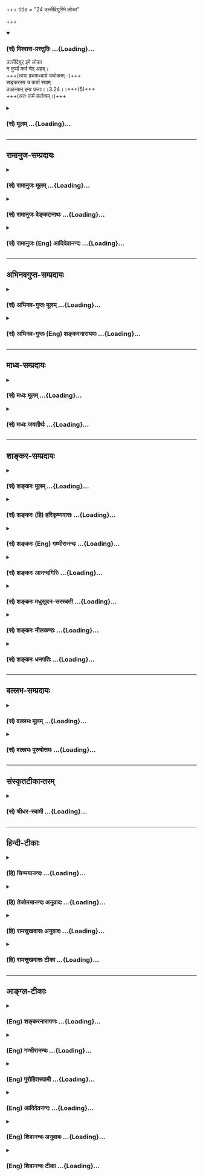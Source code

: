 +++
title = "24 उत्सीदेयुरिमे लोका"

+++
<div class="js_include" newlevelforh1="3" title="(सं) विश्वास-प्रस्तुतिः" unfilled url="/purANam_vaiShNavam/mahAbhAratam/06-bhIShma-parva/03-bhagavad-gItA-parva/saMskRtam/vishvAsa-prastutiH/03_karma-yogaH/24_utsIdeyurime_lokA.md">
<details open><summary><h3>(सं) विश्वास-प्रस्तुतिः ...{Loading}...</h3></summary>

उत्सीदेयुर् इमे लोका  
न कुर्यां कर्म चेद् अहम्।  
+++(त्वया प्रथमाध्याये यथोक्तम् -)+++  
सङ्करस्य च कर्ता स्याम्  
उपहन्याम् इमाः प्रजाः।।3.24।।+++(5)+++  
+++(अतः कर्म कर्तव्यम्।)+++
</details>
</div>
<div class="js_include collapsed" newlevelforh1="3" title="(सं) मूलम्" unfilled url="/purANam_vaiShNavam/mahAbhAratam/06-bhIShma-parva/03-bhagavad-gItA-parva/saMskRtam/mUlam/03_karma-yogaH/24_utsIdeyurime_lokA.md">
<details><summary><h3>(सं) मूलम् ...{Loading}...</h3></summary>

उत्सीदेयुरिमे लोका न कुर्यां कर्म चेदहम्।  
सङ्करस्य च कर्ता स्यामुपहन्यामिमाः प्रजाः।।3.24।।
</details>
</div>


_________________
## रामानुज-सम्प्रदायः
<div class="js_include collapsed" newlevelforh1="3" title="(सं) रामानुजः मूलम्" unfilled url="/purANam_vaiShNavam/mahAbhAratam/06-bhIShma-parva/03-bhagavad-gItA-parva/saMskRtam/rAmAnujaH/mUlam/03_karma-yogaH/24_utsIdeyurime_lokA.md">
<details><summary><h3>(सं) रामानुजः मूलम् ...{Loading}...</h3></summary>

।।3.24।।**अहं** कुलोचितं **कर्म** **न** चेत् **कुर्याम्** एवम् एव सर्वे शिष्ट**लोका** मदाचारायत्त-धर्म-निश्चया अकरणाद् एव **उत्सीदेयुः** नष्टा भवेयुः। 

शास्त्रीयाचाराणाम् अपालनात् सर्वेषां शिष्ट-कुलानां **संकरस्य च कर्ता स्याम्**। अता एव **इमाः प्रजा उपहन्याम्**। 

एवम् एव त्वम् अपि शिष्ट-जनाग्रेसर-पाण्डु-तनयः युधिष्ठिरानुजः अर्जुनः सन् शिष्टतया यदि ज्ञान-निष्ठायाम् अधिकरोषि, ततः त्वद्-आचारानुवर्तिनः अकृत्स्न-विदः शिष्टाः च मुमुक्षवः स्वाधिकारम् अजानन्तः कर्म-निष्ठायाम् अनधिकुर्वन्तो विनश्येयुः। अतो व्यपदेश्येन विदुषा कर्म एव कर्तव्यम्।

</details>
</div>
<div class="js_include collapsed" newlevelforh1="3" title="(सं) रामानुजः वेङ्कटनाथः" unfilled url="/purANam_vaiShNavam/mahAbhAratam/06-bhIShma-parva/03-bhagavad-gItA-parva/saMskRtam/rAmAnujaH/venkaTanAthaH/03_karma-yogaH/24_utsIdeyurime_lokA.md">
<details><summary><h3>(सं) रामानुजः वेङ्कटनाथः ...{Loading}...</h3></summary>

  
  
।।3.24।। शास्त्रम् एवानुसृत्य तवाकरणं नाद्रियेरन्न् इत्य् अत्राह **उत्सीदेयुर्** इति।

लोक-शब्दस्याचार-पर-जन-विषयताम् औचित्य-सिद्धाम् अभिप्रेत्योक्तं- **शिष्टलोका** इति। **इमे** इतीदं-शब्द-बहुवचनयोः सामर्थ्यात् **सर्व+++(य्)+++** इत्युक्तम्। सर्वेषां शास्त्रार्थानां सर्वैर् निश्चेतुम् अशक्यत्वाच् छिष्टाचार-दत्त-दृष्टीनाम् उक्ताया अनुवृत्तेः प्रकारम् आलोच्योक्तं **मदाचारेत्यादि**।

विशरणाद्यर्थासम्भवात् पुरुषार्थहानाऽपुरुषार्थप्राप्तिरूपो नाश इहोत्साद इत्याह **नष्टा भवेयुर्** इति। असन्नेव तै.आ.6 इत्यादिवदेतत्।
+++(विहितस्य)+++ अकरणस्योत्साद-हेतुत्वे +++(सति)+++ ऽवान्तर-व्यापारः **सङ्करः**, स च ब्राह्मणादिधर्मस्य युद्धनिवृत्त्यादेः क्षत्रियादिभिर् अनुष्ठानम्। **उपहतिः** पश्चाद् अपि कर्माऽनर्हता। स्वात्मनि दृष्टान्तभूते दर्शितम् अर्थं दार्ष्टान्तिके ऽभिप्रेतं व्यञ्जयति **एवम् एव त्वम्** इति। न मे पार्थास्ति 3।22 इति पार्थ-शब्द-सम्बुद्ध्य्-अभिप्रेतम् अनुविधेयत्वोपयोग्याकार-त्रयम् आह **शिष्टे**ति। **युधिष्ठिर**-शब्दोपादानं युद्ध-प्रोत्साहनाय रण-यज्ञाख्य-क्षेत्रे धर्म-निष्ठता-द्योतनार्थम्। किं तव पित्रादि-प्रतिसम्बन्ध्य्-अन्तरेण स्वयमेव हि **शिष्ट-जनाग्रेसर**तयोर्वशी-विराट-तनयादि-वृत्तान्तैः प्रसिद्धस् त्वम् इत्य् अभिप्रायेणाह **अर्जुनः सन्न्** इति। 

"धर्मो हि शिष्टेनानुष्ठेयः। ज्ञानयोगश् च परम-धर्मः। ततश् च तद्-अनुवर्तनं लोकस्य मोक्षायैव स्याद्।" इति लोक-रक्षैव भवेद् इति शङ्कायाम् उक्तं - **स्वाधिकारम् अजानन्त** इति। तद् अनधिकारिणां तत्रानुप्रवेशेनोभय-भ्रष्टता स्याद् इति भावः।+++(5)+++ लोकसङग्रहं 3।20 इत्यादिनोक्तम् उपसंहरति अत इति।  
  

</details>
</div>
<div class="js_include collapsed" newlevelforh1="3" title="(सं) रामानुजः (Eng) आदिदेवानन्दः" unfilled url="/purANam_vaiShNavam/mahAbhAratam/06-bhIShma-parva/03-bhagavad-gItA-parva/saMskRtam/rAmAnujaH/english/AdidevAnandaH/03_karma-yogaH/24_utsIdeyurime_lokA.md">
<details><summary><h3>(सं) रामानुजः (Eng) आदिदेवानन्दः ...{Loading}...</h3></summary>

3.24 If I do not do the work suitable to My station in life, likewise
all the virtuous men also, neglecting their duties by following My
example, would be destroyed on account of not performing their duties.
That is, they will become lost. Thus I would be bringing about chaos
among all virtuous men on account of My failure to conduct Myself as
prescribed in the scriptures. Therefore I would be destroying all these
people. Even so, if you, Arjuna, a son of Pandu and a brother of
Yudhisthira and the foremost of the virtuous, claim to be qualified for
Jnana Yoga, then the virtuous aspirants, who do not know everything and
who follow your way, without knowing their own competency, would give up
practising Karma Yoga and will be lost. Therefore work should be done by
one who is recognised as learned and worthy.

</details>
</div>


_________________
## अभिनवगुप्त-सम्प्रदायः
<div class="js_include collapsed" newlevelforh1="3" title="(सं) अभिनव-गुप्तः मूलम्" unfilled url="/purANam_vaiShNavam/mahAbhAratam/06-bhIShma-parva/03-bhagavad-gItA-parva/saMskRtam/abhinava-guptaH/mUlam/03_karma-yogaH/24_utsIdeyurime_lokA.md">
<details><summary><h3>(सं) अभिनव-गुप्तः मूलम् ...{Loading}...</h3></summary>

।।3.23 3.25।। यदीत्यादि लोकसंग्रहमित्यन्तम्। किं च विदितवेद्यः कर्म चेत्
त्यजेत् तत् लोकानां दुर्भेद एव
एकप्रसिद्धपक्षशिथिलितास्थाबन्धत्वेनाप्ररूढिलक्षणो जायेत +++(S K जायते)+++। यतः
+++(S omits यतः)+++ कर्मवासनां च न मोक्तुं शक्नुवन्ति ज्ञानधारां च नाश्रयितुम्
अथ च शिथिलीभवन्ति।

</details>
</div>
<div class="js_include collapsed" newlevelforh1="3" title="(सं) अभिनव-गुप्तः (Eng) शङ्करनारायणः" unfilled url="/purANam_vaiShNavam/mahAbhAratam/06-bhIShma-parva/03-bhagavad-gItA-parva/saMskRtam/abhinava-guptaH/english/shankaranArAyaNaH/03_karma-yogaH/24_utsIdeyurime_lokA.md">
<details><summary><h3>(सं) अभिनव-गुप्तः (Eng) शङ्करनारायणः ...{Loading}...</h3></summary>

3.24 See Comment under 3.25

</details>
</div>


_________________
## माध्व-सम्प्रदायः
<div class="js_include collapsed" newlevelforh1="3" title="(सं) मध्वः मूलम्" unfilled url="/purANam_vaiShNavam/mahAbhAratam/06-bhIShma-parva/03-bhagavad-gItA-parva/saMskRtam/madhvaH/mUlam/03_karma-yogaH/24_utsIdeyurime_lokA.md">
<details><summary><h3>(सं) मध्वः मूलम् ...{Loading}...</h3></summary>

।।3.24।। Sri Madhvacharya did not comment on this sloka.

</details>
</div>
<div class="js_include collapsed" newlevelforh1="3" title="(सं) मध्वः जयतीर्थः" unfilled url="/purANam_vaiShNavam/mahAbhAratam/06-bhIShma-parva/03-bhagavad-gItA-parva/saMskRtam/madhvaH/jayatIrthaH/03_karma-yogaH/24_utsIdeyurime_lokA.md">
<details><summary><h3>(सं) मध्वः जयतीर्थः ...{Loading}...</h3></summary>

।।3.24।। Sri Jayatirtha did not comment on this sloka.  
  

</details>
</div>


_________________
## शाङ्कर-सम्प्रदायः
<div class="js_include collapsed" newlevelforh1="3" title="(सं) शङ्करः मूलम्" unfilled url="/purANam_vaiShNavam/mahAbhAratam/06-bhIShma-parva/03-bhagavad-gItA-parva/saMskRtam/shankaraH/mUlam/03_karma-yogaH/24_utsIdeyurime_lokA.md">
<details><summary><h3>(सं) शङ्करः मूलम् ...{Loading}...</h3></summary>

।।3.24।। **उत्सीदेयुः** विनश्येयुः **इमे** सर्वे **लोकाः**
लोकस्थितिनिमित्तस्य कर्मणः अभावात् **न कुर्यां कर्म चेत् अहम्**। किञ्च
**संकरस्य च कर्ता स्याम्**। तेन कारणेन **उपहन्याम् इमाः प्रजाः**।
प्रजानामनुग्रहाय प्रवृत्तः उपहतिम् उपहननं कुर्याम् इत्यर्थः। मम ईश्वरस्य
अननुरूपमापद्येत।। यदि पुनः अहमिव त्वं कृतार्थबुद्धिः आत्मवित् अन्यो वा
तस्यापि आत्मनः कर्तव्याभावेऽपि परानुग्रह एव कर्तव्य इत्याह

</details>
</div>
<div class="js_include collapsed" newlevelforh1="3" title="(सं) शङ्करः (हि) हरिकृष्णदासः" unfilled url="/purANam_vaiShNavam/mahAbhAratam/06-bhIShma-parva/03-bhagavad-gItA-parva/saMskRtam/shankaraH/hindI/harikRShNadAsaH/03_karma-yogaH/24_utsIdeyurime_lokA.md">
<details><summary><h3>(सं) शङ्करः (हि) हरिकृष्णदासः ...{Loading}...</h3></summary>

।।3.24।। ऐसा होनेसे क्या दोष हो जायगा सो कहते हैं यदि मैं कर्म न करूँ तो
लोकस्थितिके लिये किये जानेवाले कर्मोंका अभाव हो जानेसे यह सब लोक नष्ट हो
जायँगे और मैं वर्णसंकरका कर्ता होऊँगा इसलिये इस प्रजाका नाश भी करूँगा
अर्थात् प्रजापर अनुग्रह करनेमें लगा हुआ मैं इनका हनन करनेवाला बूनँगा। यह
सब मुझ ईश्वरके अनुरूप नहीं होगा।

</details>
</div>
<div class="js_include collapsed" newlevelforh1="3" title="(सं) शङ्करः (Eng) गम्भीरानन्दः" unfilled url="/purANam_vaiShNavam/mahAbhAratam/06-bhIShma-parva/03-bhagavad-gItA-parva/saMskRtam/shankaraH/english/gambhIrAnandaH/03_karma-yogaH/24_utsIdeyurime_lokA.md">
<details><summary><h3>(सं) शङ्करः (Eng) गम्भीरानन्दः ...{Loading}...</h3></summary>

3.24 Cet, if; aham, I; na kuryam, do not perform; karma, action; all
ime, these; lokah, worlds; utsideyuh, will be ruined, owing to the
obsence of work responsible for the maintenance of the worlds. Ca, and,
futher; syam, I shall become; karta, the agent; sankarasya, of
intermingling (of castes). Conseently, upahanyam, I shall be destroying;
imah, these; prajah, beings. That is to say, I who am engaged in helping
the creatures, shall be destroying them. This would be unbefitting of
Me, who am God. 'On the other, if, like Me, you or some one else
possesses the conviction of having attained Perfection and is a knower
of the Self, it is a duty of such a one, too, to help others even if
there be no obligation on his own part.'

</details>
</div>
<div class="js_include collapsed" newlevelforh1="3" title="(सं) शङ्करः आनन्दगिरिः" unfilled url="/purANam_vaiShNavam/mahAbhAratam/06-bhIShma-parva/03-bhagavad-gItA-parva/saMskRtam/shankaraH/AnandagiriH/03_karma-yogaH/24_utsIdeyurime_lokA.md">
<details><summary><h3>(सं) शङ्करः आनन्दगिरिः ...{Loading}...</h3></summary>

।।3.24।। श्रेष्ठस्य तव मार्गानुवर्तित्वं मनुष्याणामुचितमेवेत्याशङ्क्य
दूषयति **तथाचेत्यादिना।** ईश्वरस्य कर्मण्यप्रवृत्तौ तदनुवर्तिनामपि
कर्मानुपपत्तेरिति हेतुमाह **लोकस्थितीति।** इतश्चेश्वरेण कर्म
कर्तव्यमित्याह **किञ्चेति।** यदि कर्म न कुर्यामिति शेषः। संकरकरणस्य
कार्यं कथयति **तेनेति।** प्रजोपहतिः परिप्राप्यते चेत् किं तया तव
स्यादिति तत्राह **प्रजानामिति।** त्वामनाचरन्तमनुवर्ततां सर्वेषां को दोषः
स्यादित्यपेक्षायामीश्वरस्य कृतार्थतया कर्मानुष्ठानाभावे तदनुवर्तिनामपि
तदभावादेव स्थितिहेत्वभावात्पृथिव्यादिभूतानां
विनाशप्रसङ्गाद्वर्णाश्रमधर्मव्यवस्थानुपपत्तेश्चाधिकृतानां प्राणभृतां
पापोपहतत्वप्रसङ्गात्परानुग्रहार्थं प्रवृत्तिरीश्वरस्येत्युक्तं संप्रति
लोकसंग्रहाय कर्म कुर्वाणस्य कर्तृत्वाभिमानेन ज्ञानाभिभवे प्राप्ते
प्रत्याह **यदि पुनरिति।** कृतार्थबुद्धित्वे हेतुमाह **आत्मविदिति।**
यथावदात्मानमवगच्छत्कर्तृत्वाद्यभिमानाभावात्कृतार्थो भवत्येवेत्यर्थः।
अर्जुनादन्यत्रापि ज्ञानवति कृतार्थबुद्धित्वं कर्तव्यत्वाद्यभिमानहीने
तुल्यमित्याह **अन्यो वेति।** तस्य तर्हि
कर्मानुष्ठानमफलत्वादनवकाशमित्याशङ्क्याह **तस्यापीति।** कर्तव्य
इत्यात्मविदापि परानुग्रहाय कर्तव्यमेव कर्मेत्याहेति शेषः।

</details>
</div>
<div class="js_include collapsed" newlevelforh1="3" title="(सं) शङ्करः मधुसूदन-सरस्वती" unfilled url="/purANam_vaiShNavam/mahAbhAratam/06-bhIShma-parva/03-bhagavad-gItA-parva/saMskRtam/shankaraH/madhusUdana-sarasvatI/03_karma-yogaH/24_utsIdeyurime_lokA.md">
<details><summary><h3>(सं) शङ्करः मधुसूदन-सरस्वती ...{Loading}...</h3></summary>

।।3.24।। श्रेष्ठस्य तव मार्गानुवर्तित्वं मनुष्याणामुचितमेव अनुवर्तित्वे
को दोष इत्यत आह अहमीश्वश्चेद्यदि कर्म न कुर्यां तदा मदनुवर्तिनां
मन्वादीनामपि कर्मानुपपत्तेर्लोकस्थितिहेतोः कर्मणो लोपेनेमे सर्वे लोका
उत्सीदेयुर्विनश्येयुः। ततश्च वर्णसंकरस्य च कर्ताहमेव स्याम् तेन चेमाः
सर्वाः प्रजा अहमेवोपहन्यां धर्मलोपेन विनाशयेयम्. कथंच
प्रजानामनुग्रहार्थं प्रवृत्त ईश्वरोऽहं ताः सर्वा विनाशयेयमित्यभिप्रायः।
यद्यदाचरतीत्यादेरपरा योजना न केवलं लोकसंग्रहं
पश्यन्कर्तुमर्हस्यपितुश्रेष्ठाचारत्वादपीत्याह यद्यदिति। तथाच मम
श्रेष्ठस्य यादृश आचारस्तादृश एव मदनुवर्तिना त्वयानुष्ठेयो न
स्वातन्त्र्येणान्य इत्यर्थः। कीदृशस्तवाचारो यो मयानुवर्तनीय
इत्याकाङ्क्षायां न मे पार्थेत्यादिभिस्त्रिभिः श्लोकैस्तत्प्रदर्शनमिति।

</details>
</div>
<div class="js_include collapsed" newlevelforh1="3" title="(सं) शङ्करः नीलकण्ठः" unfilled url="/purANam_vaiShNavam/mahAbhAratam/06-bhIShma-parva/03-bhagavad-gItA-parva/saMskRtam/shankaraH/nIlakaNThaH/03_karma-yogaH/24_utsIdeyurime_lokA.md">
<details><summary><h3>(सं) शङ्करः नीलकण्ठः ...{Loading}...</h3></summary>

।।3.24।। ततश्च किमित्यत आह **उत्सीदेयुरिति।** यद्यदाचरतीत्यादेरपरा योजना।
न केवलं लोकसंग्रहंपश्यन् कर्तुमर्हसि अपितु श्रेष्ठाचारत्वादपीत्याह
**यद्यदिति।** तथा च मम श्रेष्ठस्य यादृश आचारस्तादृश एव मदनुवर्तिना
त्वयानुष्ठेयः न स्वातन्त्र्येणान्य इत्यर्थः। कीदृशस्तवाचारो यो
मयानुवर्तनीय इत्याकाङ्क्षायां न मे पार्थेत्यादिभिस्त्रिभिः
श्लोकैस्तत्प्रदर्शनमिति मधुसूदनश्रीपादाः।

</details>
</div>
<div class="js_include collapsed" newlevelforh1="3" title="(सं) शङ्करः धनपतिः" unfilled url="/purANam_vaiShNavam/mahAbhAratam/06-bhIShma-parva/03-bhagavad-gItA-parva/saMskRtam/shankaraH/dhanapatiH/03_karma-yogaH/24_utsIdeyurime_lokA.md">
<details><summary><h3>(सं) शङ्करः धनपतिः ...{Loading}...</h3></summary>

।।3.24।। तथाच को दोष इत्यत आह **उत्सीदेयुरिति।** अहं चेत्कर्म न कुर्यां
तर्हि इमें लोकाः उत्सीदेयुर्नश्येयुः लोकानुच्छित्तिनिमित्तकर्मणोऽभावात्।
संकरस्य च कर्ता स्यां तेनेमाः प्रजाः उपहन्यामतः प्रजानामनुग्रहाय
प्रवृत्तस्य ममेदं नानुरुपमित्यर्थः। युत्तु यद्यदाचरतीत्यादेरपरा योजना न
केवलं लोकसंग्रहं पश्यन्कर्तुमर्हस्यपि तु श्रेष्ठाचारत्वादपीत्याह
**यद्यदिति।** तथाच मम श्रेष्ठस्य यादृश आचारस्तादृश एव मदनुवर्तिना
त्वयानुष्ठेयो न स्वातन्त्र्येणान्य इत्यर्थः। कीदृशस्तवाचारो मयानुवर्तनीय
इत्याकाङ्क्षायां न मे पार्थत्यादिभिस्त्रिभिस्तत्प्रदर्शनमिति
केषांचिद्य्वाख्यानं तद्भाष्यानुगुण्येन योजनीयम्। यद्वा लोकसंग्रहमेवापि
संपश्यन्कर्तुमर्हसीति पूर्वोक्तानुरोधेन लोकसंग्रहं कः कर्तुमिच्छति
कथंचेत्युच्यते। यद्यदित्यस्य भाष्योक्तोत्थापनविरुद्धं न
केवलमित्याद्युपेक्ष्यम्। कर्मणैवेत्यादिना शिष्टाचारस्योक्तत्वात् सक्ता
इत्यादिना विदुषो लोकसंग्रहाय कर्मणि प्रवृत्तिं दर्शयता यदि त्वमात्मानं
विद्वांसं मन्यसे तर्हि लोकसंग्रहं संप्रति पश्यन्कर्मकर्तुमर्हसीत्येवं
दृढीकृतं तस्मान्मध्येऽपि स्वस्य श्रेष्ठस्य कर्मणि प्रवृत्तिं
प्रत्यक्षसिद्धां दर्शयंस्तदेव द्रढयति।
योजनान्तरानीतार्थस्त्वर्थात्संबोधनाद्वापि सिध्यतीति न तदर्था
भाष्यविरुद्दा क्लिष्टयोजना प्रदर्शनीयेति दिक्।

</details>
</div>


_________________
## वल्लभ-सम्प्रदायः
<div class="js_include collapsed" newlevelforh1="3" title="(सं) वल्लभः मूलम्" unfilled url="/purANam_vaiShNavam/mahAbhAratam/06-bhIShma-parva/03-bhagavad-gItA-parva/saMskRtam/vallabhaH/mUlam/03_karma-yogaH/24_utsIdeyurime_lokA.md">
<details><summary><h3>(सं) वल्लभः मूलम् ...{Loading}...</h3></summary>

।।3.24।। उत्सीदेयुरिति।

</details>
</div>
<div class="js_include collapsed" newlevelforh1="3" title="(सं) वल्लभः पुरुषोत्तमः" unfilled url="/purANam_vaiShNavam/mahAbhAratam/06-bhIShma-parva/03-bhagavad-gItA-parva/saMskRtam/vallabhaH/puruShottamaH/03_karma-yogaH/24_utsIdeyurime_lokA.md">
<details><summary><h3>(सं) वल्लभः पुरुषोत्तमः ...{Loading}...</h3></summary>

  
  
।।3.24।। ननु तथा तत्करणं किं प्रयोजनकं इत्यत आह उत्सीदेयुरिति। अहं
चेत्कर्म न कुर्यां तदा इमे लोका उत्सीदेयुः। अत्रायं भावः सर्वेषां
भक्तिप्रवृत्तौ सत्यां भगवत्साक्षात्कारो मुक्तिर्वा स्यात्तदा इमे
मन्वादयो लोकाः सृष्ट्यभावादुच्छिन्ना भवेयुः। अत एव भगवता वृषभध्वजे
आज्ञप्तं पाद्मे त्वं च रुद्र महाबाहो इत्यारभ्यसृष्टिरेषोत्तरोत्तरा
इत्यन्तम्। च पुनरिमाः प्रजा उपहन्यां तदाऽहमेव सङ्करस्य नरकसाधनस्य
कर्त्ता स्यां भवामि। अयमर्थः मदाज्ञया ब्रह्मादयः प्रजाः सृजन्ति
ताश्चेदहमुपहन्यां तदननुकूलो भवामि तदा सङ्करस्य क्लिष्टस्य कर्त्ता स्यां
प्रजानां च मदिच्छाव्यतिरेकेण भक्तिस्वरूपाज्ञाने सति प्रवृत्तौ सङ्करत्वं
स्यात् फलाभावे भक्तिफलव्यभिचारोऽपि स्यात् तदापि तत्कर्त्ताऽहमेव
स्याम्।  
  

</details>
</div>


_________________
## संस्कृतटीकान्तरम्
<div class="js_include collapsed" newlevelforh1="3" title="(सं) श्रीधर-स्वामी" unfilled url="/purANam_vaiShNavam/mahAbhAratam/06-bhIShma-parva/03-bhagavad-gItA-parva/saMskRtam/shrIdhara-svAmI/03_karma-yogaH/24_utsIdeyurime_lokA.md">
<details><summary><h3>(सं) श्रीधर-स्वामी ...{Loading}...</h3></summary>

।।3.24।। ततः किमत आह **उत्सीदेयुरिति।** उत्सीदेयुः कर्मलोपेन नश्येयुः।
ततश्च वर्णसंकरो भवेत्तस्याप्यहमेव कर्ता स्यां भवेयम्। एवमहमेव प्रजा
उपहन्यां मलिनीकुर्याम्।

</details>
</div>


_________________
## हिन्दी-टीकाः
<div class="js_include collapsed" newlevelforh1="3" title="(हि) चिन्मयानन्दः" unfilled url="/purANam_vaiShNavam/mahAbhAratam/06-bhIShma-parva/03-bhagavad-gItA-parva/hindI/chinmayAnandaH/03_karma-yogaH/24_utsIdeyurime_lokA.md">
<details><summary><h3>(हि) चिन्मयानन्दः ...{Loading}...</h3></summary>

।।3.24।। ईश्वर के रूप में यदि मैं शासन न करूँ तो विश्व में उन्नति नहीं
होगी और नियमबद्ध सृष्टि भी नष्ट हो जायेगी। विश्व कोई क्रमहीन रचना नहीं
वरन् नियमबद्ध सृष्टि है। प्रकृति के नियम पालन में कहीं भी मर्यादा का
उल्लंघन होता नहीं दिखाई देता। प्राकृतिक घटनायेंे ग्रहों की गति ऋतुओं का
लयबद्ध नृत्य और सृष्टि का संगीत ये सब किसी महान् नियम के अनुसार चलते
रहते हैं इसी को कहतेैं हैं प्रकृति और उसके नियामक ईश्वर की प्रबल शक्ति।
इस ईश्वररूप में भगवान् के निष्क्रिय हो जाने पर ये लोक नष्ट हो जायेंगे।
श्रीकृष्ण का यह कथन तर्क के विपरीत नहीं है जो केवल अन्धविश्वासी लोगों को
ही स्वीकार होगा। विज्ञान की दृष्टि से विचार करने वाले लोग भी इसको
अस्वीकार नहीं कर सकते। भगवान् केवल बाह्य जगत् के पदार्थों का संचालन करने
वाले नियमों के ही नियामक नहीं बल्कि भावना एवं विचार के आन्तरिक जगत् के
भी नियन्ता हैं। हिन्दू ऋषिमुनियों ने मानव समाज का चार वर्णों में जो
वर्गीकरण किया उसका आधार मनुष्य का मानसिक स्वभाव एवं बौद्धिक क्षमता थी।
यदि आन्तरिक जगत् में कोई नियम सुचारु रूप से काम न करें तो मनुष्य के
व्यवहार और चरित्र में विचित्रता और अस्थिरता उत्पन्न होगी जिससे भ्रांति
की वृद्धि होगी। वर्तमान में प्रचलित वर्णसंकर का अर्थ शास्त्र के विपरीत
है जिसके कारण आज का शिक्षित व्यक्ति गीता की आलोचना करते हुये कह सकता है
कि इसमें उच्च वर्ण की वर्चस्वता को ही भगवान की स्वीकृत है। वर्ण संकर के
विषय में प्रथम अध्याय के 41वें श्लोक में विवेचन किया जा चुका
है। आत्मज्ञान प्राप्त कर लेने पर स्वयं को कर्म से कोई प्रयोजन न होने पर
भी ज्ञानी पुरुष को कर्म करना चाहिये। कैसे

</details>
</div>
<div class="js_include collapsed" newlevelforh1="3" title="(हि) तेजोमयानन्दः अनुवादः" unfilled url="/purANam_vaiShNavam/mahAbhAratam/06-bhIShma-parva/03-bhagavad-gItA-parva/hindI/tejomayAnandaH/anuvAdaH/03_karma-yogaH/24_utsIdeyurime_lokA.md">
<details><summary><h3>(हि) तेजोमयानन्दः अनुवादः ...{Loading}...</h3></summary>

।।3.24।। यदि मैं कर्म न करूँ, तो ये समस्त लोक नष्ट हो जायेंगे; और मैं
वर्णसंकर का कर्ता तथा इस प्रजा का हनन करने वाला होऊँगा।।

</details>
</div>
<div class="js_include collapsed" newlevelforh1="3" title="(हि) रामसुखदासः अनुवादः" unfilled url="/purANam_vaiShNavam/mahAbhAratam/06-bhIShma-parva/03-bhagavad-gItA-parva/hindI/rAmasukhadAsaH/anuvAdaH/03_karma-yogaH/24_utsIdeyurime_lokA.md">
<details><summary><h3>(हि) रामसुखदासः अनुवादः ...{Loading}...</h3></summary>

।।3.23 -- 3.24।। हे पार्थ ! अगर मैं किसी समय सावधान होकर कर्तव्य-कर्म न
करूँ (तो बड़ी हानि हो जाय; क्योंकि) मनुष्य सब प्रकारसे मेरे ही मार्गका
अनुसरण करते हैं। यदि मैं कर्म न करूँ, तो ये सब मनुष्य नष्ट-भ्रष्ट हो
जायँ और मैं वर्णसंकरताको करनेवाला तथा इस समस्त प्रजाको नष्ट करनेवाला
बनूँ।

</details>
</div>
<div class="js_include collapsed" newlevelforh1="3" title="(हि) रामसुखदासः टीका" unfilled url="/purANam_vaiShNavam/mahAbhAratam/06-bhIShma-parva/03-bhagavad-gItA-parva/hindI/rAmasukhadAsaH/TIkA/03_karma-yogaH/24_utsIdeyurime_lokA.md">
<details><summary><h3>(हि) रामसुखदासः टीका ...{Loading}...</h3></summary>

3.24।।***व्याख्या--*** \[बाईसवें श्लोकमें भगवान्ने अन्वय-रीतिसे
कर्तव्य-पालनकी आवश्यकताका प्रतिपादन किया और इन श्लोकोंमें भगवान्
व्यतिरेक-रीतिसे कर्तव्य-पालन न करनेसे होनेवाली हानिका प्रतिपादन करते
हैं। \]**यदि ह्यहं न वर्तेयं जातु कर्मण्यतन्द्रितः** पूर्वश्लोकमें आये
**'वर्त एव च कर्मणि'** पदोंकी पुष्टिके लिये यहाँ **'हि'**पद आया
है। भगवान् कहते हैं कि मैं सावधानीपूर्वक कर्म न करूँ--ऐसा हो ही नहीं
सकता; परन्तु यदि ऐसा मान लें' कि मैं कर्म न करूँ-- इस अर्थमें भगवान्ने
यहाँ **'यदि जातु'** पदोंका प्रयोग किया है।**'अतन्द्रितः'** पदका तात्पर्य
यह है कि कर्तव्य-कर्म करनेमें आलस्य और प्रमाद नहीं करना चाहिये, अपितु
उन्हें बहुत सावधानी और तत्परतासे करना चाहिये। सावधानी-पूर्वक
कर्तव्य-कर्म न करनेसे मनुष्य आलस्य और प्रमादके वशमें होकर अपना अमूल्य
जीवन नष्ट कर देता है। कर्मोंमें शिथिलता (आलस्य-प्रमाद) न लाकर उन्हें
सावधानी एवं तत्परतापूर्वक करनेसे ही कर्मोंसे सम्बन्ध-विच्छेद होता है।
जैसे वृक्षकी कड़ी टहनी जल्दी टूट जाती है, पर जो अधूरी टूटनेके कारण लटक
रही है, ऐसी शिथिल (ढीली) टहनी जल्दी नहीं टूटती, ऐसे ही सावधानी एवं
तत्परतापूर्वक कर्म करनेसे कर्मोंसे सम्बन्ध-विच्छेद हो जाता है, पर
आलस्य-प्रमादपूर्वक (शिथिलतापूर्वक) कर्म करनेसे कर्मोंसे सम्बन्ध-विच्छेद
नहीं होता। इसीलिये भगवान्ने उन्नीसवें श्लोकमें **'समाचर'** पदका तथा इस
श्लोकमें**'अतन्द्रितः'** पदका प्रयोग किया है। अगर किसी कर्मकी बार-बार याद
आती है, तो यही समझना चाहिये कि कर्म करनेमें कोई त्रुटि (कामना, आसक्ति,
अपूर्णता, आलस्य, प्रमाद, उपेक्षा आदि) हुई है, जिसके कारण उस कर्मसे
सम्बन्ध-विच्छेद नहीं हुआ है। कर्मसे सम्बन्ध-विच्छेद न होनेके कारण ही
किये गये कर्मकी याद आती है।**'मम वर्त्मानुवर्तन्ते मनुष्याः पार्थ
सर्वशः'** इन पदोंसे भगवान् मानो यह कहते हैं कि मेरे मार्गका अनुसरण
करनेवाले ही वास्तवमें मनुष्य कहलानेयोग्य हैं। जो मुझे आदर्श न मानकर
आलस्य-प्रमादवश कर्तव्य-कर्म नहीं करते और अधिकार चाहते हैं, वे आकृतिसे
मनुष्य होनेपर भी वास्तवमें मनुष्य कहलानेयोग्य नहीं हैं। इसी अध्यायके
इक्कीसवें श्लोकमें भगवान्ने कहा था कि श्रेष्ठ पुरुषके आचरण और प्रमाणके
अनुसार सब मनुष्य उनका अनुसरण करते हैं और इस श्लोकमें भगवान् कहते हैं कि
मनुष्य सब प्रकारसे मेरे मार्गका अनुसरण करते हैं। इसका तात्पर्य यह है कि
श्रेष्ठ पुरुष तो एक ही लोक-(मनुष्यलोक-) में आदर्श पुरुष हैं पर मैं तीनों
ही लोकोंमें आदर्श पुरुष हूँ। मनुष्यको संसारमें कैसे रहना चाहिये-- यह
बतानेके लिये भगवान् मनुष्यलोकमें अवतरित होते हैं। संसारमें अपने लिये
रहना ही नहीं है--यही संसारमें रहनेकी विद्या है। संसार वस्तुतः एक
विद्यालय है, जहाँ हमें कामना, ममता, स्वार्थ आदिके त्यागपूर्वक दूसरोंके
हितके लिये कर्म करना सीखना है और उसके अनुसार कर्म करके अपना उद्धार करना
है। संसारके सभी सम्बन्धी एकदूसरेकी सेवा (हित) करनेके लिये ही हैं। इसीलिये
पिता पुत्र पति पत्नी भाई बहन आदि सबको चाहिये कि वे एकदूसरेके अधिकारकी
रक्षा करते हुए अपनेअपने कर्तव्य पालन करें और एक-दूसरेके कल्याणकी चेष्टा
करें।

</details>
</div>


_________________
## आङ्ग्ल-टीकाः
<div class="js_include collapsed" newlevelforh1="3" title="(Eng) शङ्करनारायणः" unfilled url="/purANam_vaiShNavam/mahAbhAratam/06-bhIShma-parva/03-bhagavad-gItA-parva/english/shankaranArAyaNaH/03_karma-yogaH/24_utsIdeyurime_lokA.md">
<details><summary><h3>(Eng) शङ्करनारायणः ...{Loading}...</h3></summary>

3.24. These worlds would perish if I were not to perform action; and I
would be a cause of confusion; I would destroy these people.

</details>
</div>
<div class="js_include collapsed" newlevelforh1="3" title="(Eng) गम्भीरानन्दः" unfilled url="/purANam_vaiShNavam/mahAbhAratam/06-bhIShma-parva/03-bhagavad-gItA-parva/english/gambhIrAnandaH/03_karma-yogaH/24_utsIdeyurime_lokA.md">
<details><summary><h3>(Eng) गम्भीरानन्दः ...{Loading}...</h3></summary>

3.24 These worlds will be ruined if I do not perform action. And I shall
become the agent of intermingling (of castes), and shall be destroying
these beings.

</details>
</div>
<div class="js_include collapsed" newlevelforh1="3" title="(Eng) पुरोहितस्वामी" unfilled url="/purANam_vaiShNavam/mahAbhAratam/06-bhIShma-parva/03-bhagavad-gItA-parva/english/purohitasvAmI/03_karma-yogaH/24_utsIdeyurime_lokA.md">
<details><summary><h3>(Eng) पुरोहितस्वामी ...{Loading}...</h3></summary>

3.24 And if I were to refrain from action, the human race would be
ruined; I should lead the world to chaos, and destruction would follow.

</details>
</div>
<div class="js_include collapsed" newlevelforh1="3" title="(Eng) आदिदेवनन्दः" unfilled url="/purANam_vaiShNavam/mahAbhAratam/06-bhIShma-parva/03-bhagavad-gItA-parva/english/AdidevanandaH/03_karma-yogaH/24_utsIdeyurime_lokA.md">
<details><summary><h3>(Eng) आदिदेवनन्दः ...{Loading}...</h3></summary>

3.24 If I do not do work, these men would be lost; and I will be causing
chaos in life and thery ruining all these people.

</details>
</div>
<div class="js_include collapsed" newlevelforh1="3" title="(Eng) शिवानन्दः अनुवादः" unfilled url="/purANam_vaiShNavam/mahAbhAratam/06-bhIShma-parva/03-bhagavad-gItA-parva/english/shivAnandaH/anuvAdaH/03_karma-yogaH/24_utsIdeyurime_lokA.md">
<details><summary><h3>(Eng) शिवानन्दः अनुवादः ...{Loading}...</h3></summary>

3.24 These worlds would perish if I did not perform action; I should be
the author of confusion of castes and destruction of these beings.

</details>
</div>
<div class="js_include collapsed" newlevelforh1="3" title="(Eng) शिवानन्दः टीका" unfilled url="/purANam_vaiShNavam/mahAbhAratam/06-bhIShma-parva/03-bhagavad-gItA-parva/english/shivAnandaH/TIkA/03_karma-yogaH/24_utsIdeyurime_lokA.md">
<details><summary><h3>(Eng) शिवानन्दः टीका ...{Loading}...</h3></summary>

3.24 उत्सीदेयुः would perish; इमे these; लोकाः worlds; न not; कुर्याम्
would do; कर्म action; चेत् if; अहम् I; सङ्करस्य of confusion of castes;
च and; कर्ता author; स्याम् would be; उपहन्याम् would destroy; इमाः  
  
these; प्रजाः beings.Commentary If I did not engage in action; people
would also be inactive. They would not do their duties according to the
Varnasrama Dharma (code of morals governing their own order and stage of
life). Hence confusion of castes would arise. I would have to destroy
these beings.

</details>
</div>
